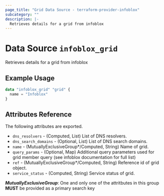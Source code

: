 ```yaml
---
page_title: "Grid Data Source - terraform-provider-infoblox"
subcategory: ""
description: |-
  Retrieves details for a grid from infoblox
---
```


# Data Source `infoblox_grid`

Retrieves details for a grid from infoblox

## Example Usage

```terraform
data "infoblox_grid" "grid" {
  name = "Infoblox"
}
```

## Attributes Reference

The following attributes are exported.

- `dns_resolvers` -  (Computed, List) List of DNS resolvers.
- `dns_search_domains` - (Optional, List) List of DNS search domains.
- `name` -  (MutuallyExclusiveGroup*/Computed, String) Name of grid.
- `query_params` - (Optional, Map) Additional query parameters used for grid member query (see infoblox documentation for full list)
- `ref` -  (MutuallyExclusiveGroup*/Computed, String) Reference id of grid object.
- `service_status` - (Computed, String) Service status of grid.

**_MutuallyExclusiveGroup_**: One and only one of the attritbutes in this group **MUST** be provided as a primary search key